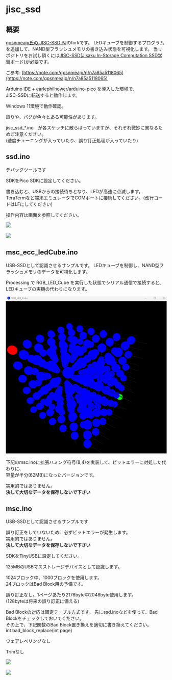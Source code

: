 # jisc_ssd
## 概要
[gpsnmeajp氏の JISC-SSD PJ](https://github.com/gpsnmeajp/jisc_ssd)のforkです。
LEDキューブを制御するプログラムを追加して、NAND型フラッシュメモリの書き込み状態を可視化します。
当リポジトリをお試し頂くには[JISC-SSD(Jisaku In-Storage Computation SSD学習ボード)](https://crane-elec.co.jp/products/vol-28/)が必要です。

ご参考: [https://note.com/gpsnmeajp/n/n7a85a5118065](https://note.com/gpsnmeajp/n/n7a85a5118065)

Arduino IDE + [earlephilhower/arduino-pico](https://github.com/earlephilhower/arduino-pico) を導入した環境で、  
JISC-SSDに転送すると動作します。

Windows 11環境で動作確認。

誤りや、バグが色々とある可能性があります。

jisc_ssd_*.ino　が各スケッチに散らばっていますが、それぞれ微妙に異なるためご注意ください。  
(速度チューニングが入っていたり、誤り訂正処理が入っていたり)

## ssd.ino
デバッグツールです

SDKをPico SDKに設定してください。

書き込むと、USBからの接続待ちとなり、LEDが高速に点滅します。  
TeraTermなど端末エミュレータでCOMポートに接続してください。(改行コードはLFにしてください)

操作内容は画面を参照してください。

![](screen.png)

![](config.png)

## msc_ecc_ledCube.ino
USB-SSDとして認識させるサンプルです。
LEDキューブを制御し、NAND型フラッシュメモリのデータを可視化します。

Processing で RGB_LED_Cube を実行した状態でシリアル通信で接続すると、LEDキューブの実機の代わりになります。

![フォーマット直後の状態](LED_Cube_After_Format.png)

下記のmsc.inoに拡張ハミング符号(8,4)を実装して、ビットエラーに対処した代わりに、  
容量が半分(62MB)になったバージョンです。

実用的ではありません。  
**決して大切なデータを保存しないで下さい**

## msc.ino
USB-SSDとして認識させるサンプルです

誤り訂正をしていないため、必ずビットエラーが発生します。  
実用的ではありません。  
**決して大切なデータを保存しないで下さい**

SDKをTinyUSBに設定してください。

125MBのUSBマスストレージデバイスとして認識します。

1024ブロック中、1000ブロックを使用します。  
24ブロックはBad Block用の予備です。

誤り訂正なし。1ページあたり2176byte中2048byte使用します。  
(128byteは将来の誤り訂正に備える)

Bad Blockの対応は固定テーブル方式です。
先にssd.inoなどを使って、Bad Blockをチェックしておいてください。  
その上で、下記関数のBad Block置き換えを適切に書き換えてください。  
int bad_block_replace(int page)

ウェアレベリングなし

Trimなし

![](check.png)

![](disc.png)

